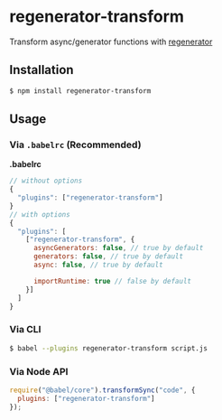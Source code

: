 # regenerator-transform

Transform async/generator functions with [regenerator](https://github.com/facebook/regenerator)

## Installation

```sh
$ npm install regenerator-transform
```

## Usage

### Via `.babelrc` (Recommended)

**.babelrc**

```js
// without options
{
  "plugins": ["regenerator-transform"]
}
// with options
{
  "plugins": [
    ["regenerator-transform", {
      asyncGenerators: false, // true by default
      generators: false, // true by default
      async: false, // true by default

      importRuntime: true // false by default
    }]
  ]
}
```

### Via CLI

```sh
$ babel --plugins regenerator-transform script.js
```

### Via Node API

```javascript
require("@babel/core").transformSync("code", {
  plugins: ["regenerator-transform"]
});
```
